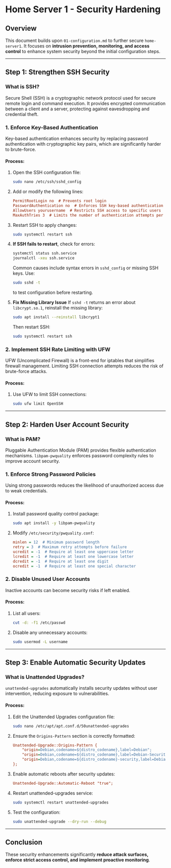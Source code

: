 # Home Server 1 - Security Hardening

## Overview

This document builds upon `01-configuration.md` to further secure `home-server1`. It focuses on **intrusion prevention, monitoring, and access control** to enhance system security beyond the initial configuration steps.

---

## Step 1: Strengthen SSH Security

### **What is SSH?**

Secure Shell (SSH) is a cryptographic network protocol used for secure remote login and command execution. It provides encrypted communication between a client and a server, protecting against eavesdropping and credential theft.

### 1. Enforce Key-Based Authentication

Key-based authentication enhances security by replacing password authentication with cryptographic key pairs, which are significantly harder to brute-force.

#### **Process:**

1. Open the SSH configuration file:
   ```bash
   sudo nano /etc/ssh/sshd_config
   ```
2. Add or modify the following lines:
   ```ini
   PermitRootLogin no  # Prevents root login
   PasswordAuthentication no  # Enforces SSH key-based authentication
   AllowUsers yourusername  # Restricts SSH access to specific users
   MaxAuthTries 3  # Limits the number of authentication attempts per session
   ```  
3. Restart SSH to apply changes:
   ```bash
   sudo systemctl restart ssh
   ```
4. **If SSH fails to restart**, check for errors:
   ```bash
   systemctl status ssh.service
   journalctl -xeu ssh.service
   ```
   Common causes include syntax errors in `sshd_config` or missing SSH keys. Use:
   ```bash
   sudo sshd -t
   ```
   to test configuration before restarting.

5. **Fix Missing Library Issue**
   If `sshd -t` returns an error about `libcrypt.so.1`, reinstall the missing library:
   ```bash
   sudo apt install --reinstall libcrypt1
   ```
   Then restart SSH:
   ```bash
   sudo systemctl restart ssh
   ```

### 2. Implement SSH Rate Limiting with UFW

UFW (Uncomplicated Firewall) is a front-end for iptables that simplifies firewall management. Limiting SSH connection attempts reduces the risk of brute-force attacks.

#### **Process:**

1. Use UFW to limit SSH connections:
   ```bash
   sudo ufw limit OpenSSH
   ```

---

## Step 2: Harden User Account Security

### **What is PAM?**

Pluggable Authentication Module (PAM) provides flexible authentication mechanisms. `libpam-pwquality` enforces password complexity rules to improve account security.

### 1. Enforce Strong Password Policies

Using strong passwords reduces the likelihood of unauthorized access due to weak credentials.

#### **Process:**

1. Install password quality control package:
   ```bash
   sudo apt install -y libpam-pwquality
   ```
2. Modify `/etc/security/pwquality.conf`:
   ```ini
   minlen = 12  # Minimum password length
   retry = 3  # Maximum retry attempts before failure
   ucredit = -1  # Require at least one uppercase letter
   lcredit = -1  # Require at least one lowercase letter
   dcredit = -1  # Require at least one digit
   ocredit = -1  # Require at least one special character
   ```  

### 2. Disable Unused User Accounts

Inactive accounts can become security risks if left enabled.

#### **Process:**

1. List all users:
   ```bash
   cut -d: -f1 /etc/passwd
   ```
2. Disable any unnecessary accounts:
   ```bash
   sudo usermod -L username
   ```

---

## Step 3: Enable Automatic Security Updates

### **What is Unattended Upgrades?**

`unattended-upgrades` automatically installs security updates without user intervention, reducing exposure to vulnerabilities.

#### **Process:**

1. Edit the Unattended Upgrades configuration file:
   ```bash
   sudo nano /etc/apt/apt.conf.d/50unattended-upgrades
   ```
2. Ensure the `Origins-Pattern` section is correctly formatted:
   ```ini
   Unattended-Upgrade::Origins-Pattern {
       "origin=Debian,codename=${distro_codename},label=Debian";
       "origin=Debian,codename=${distro_codename},label=Debian-Security";
       "origin=Debian,codename=${distro_codename}-security,label=Debian-Security";
   };
   ```
3. Enable automatic reboots after security updates:
   ```ini
   Unattended-Upgrade::Automatic-Reboot "true";
   ```
4. Restart unattended-upgrades service:
   ```bash
   sudo systemctl restart unattended-upgrades
   ```
5. Test the configuration:
   ```bash
   sudo unattended-upgrade --dry-run --debug
   ```

---

## Conclusion

These security enhancements significantly **reduce attack surfaces, enforce strict access control, and implement proactive monitoring**.

